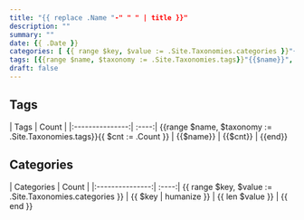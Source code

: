 ```yaml
---
title: "{{ replace .Name "-" " " | title }}"
description: ""
summary: ""
date: {{ .Date }}
categories: [ {{ range $key, $value := .Site.Taxonomies.categories }}"{{ $key | humanize }}", {{ end }} ]
tags: [{{range $name, $taxonomy := .Site.Taxonomies.tags}}"{{$name}}", {{end}}]
draft: false
---
```


## Tags

| Tags            | Count |
|:---------------:| :----:| {{range $name, $taxonomy := .Site.Taxonomies.tags}}{{ $cnt := .Count }}
| {{$name}} | {{$cnt}} | {{end}}

## Categories

| Categories      | Count |
|:---------------:| :----:| {{ range $key, $value := .Site.Taxonomies.categories }}
| {{ $key | humanize }} | {{ len $value }} | {{ end }}
